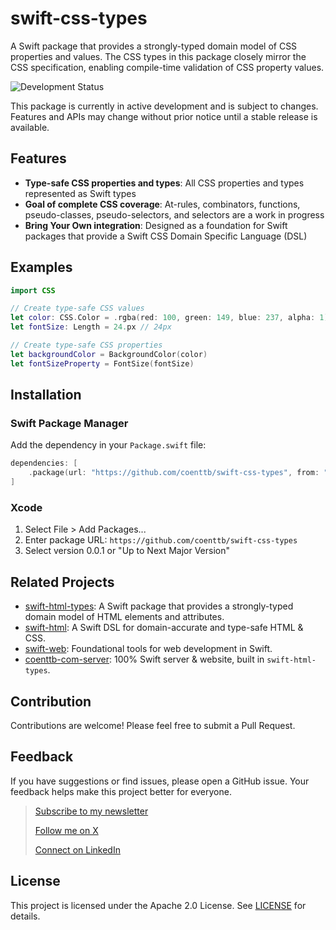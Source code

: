 # swift-css-types

A Swift package that provides a strongly-typed domain model of CSS properties and values. The CSS types in this package closely mirror the CSS specification, enabling compile-time validation of CSS property values.

![Development Status](https://img.shields.io/badge/status-active--development-blue.svg)

This package is currently in active development and is subject to changes. Features and APIs may change without prior notice until a stable release is available.

## Features

- **Type-safe CSS properties and types**: All CSS properties and types represented as Swift types
- **Goal of complete CSS coverage**: At-rules, combinators, functions, pseudo-classes, pseudo-selectors, and selectors are a work in progress
- **Bring Your Own integration**: Designed as a foundation for Swift packages that provide a Swift CSS Domain Specific Language (DSL)

## Examples

```swift
import CSS

// Create type-safe CSS values
let color: CSS.Color = .rgba(red: 100, green: 149, blue: 237, alpha: 1) // rgb(100, 149, 237)
let fontSize: Length = 24.px // 24px

// Create type-safe CSS properties
let backgroundColor = BackgroundColor(color)
let fontSizeProperty = FontSize(fontSize)
```

## Installation

### Swift Package Manager

Add the dependency in your `Package.swift` file:

```swift
dependencies: [
    .package(url: "https://github.com/coenttb/swift-css-types", from: "0.0.1")
]
```

### Xcode

1. Select File > Add Packages...
2. Enter package URL: `https://github.com/coenttb/swift-css-types`
3. Select version 0.0.1 or "Up to Next Major Version"

## Related Projects

* [swift-html-types](https://www.github.com/coenttb/swift-html-types): A Swift package that provides a strongly-typed domain model of HTML elements and attributes.
* [swift-html](https://www.github.com/coenttb/swift-html): A Swift DSL for domain-accurate and type-safe HTML & CSS.
* [swift-web](https://www.github.com/coenttb/swift-web): Foundational tools for web development in Swift.
* [coenttb-com-server](https://www.github.com/coenttb/coenttb-com-server): 100% Swift server & website, built in `swift-html-types`.

## Contribution

Contributions are welcome! Please feel free to submit a Pull Request.

## Feedback

If you have suggestions or find issues, please open a GitHub issue. Your feedback helps make this project better for everyone.

> [Subscribe to my newsletter](http://coenttb.com/en/newsletter/subscribe)
>
> [Follow me on X](http://x.com/coenttb)
> 
> [Connect on LinkedIn](https://www.linkedin.com/in/tenthijeboonkkamp)

## License

This project is licensed under the Apache 2.0 License. See [LICENSE](LICENSE) for details.
